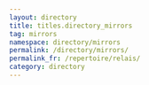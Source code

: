 ```yaml
---
layout: directory
title: titles.directory_mirrors
tag: mirrors
namespace: directory/mirrors
permalink: /directory/mirrors/
permalink_fr: /repertoire/relais/
category: directory
---
```


